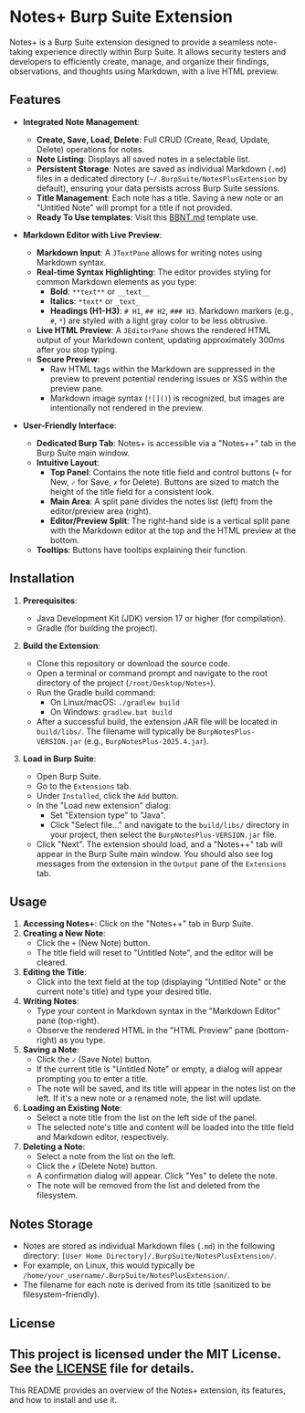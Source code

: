 # Notes+ Burp Suite Extension

Notes+ is a Burp Suite extension designed to provide a seamless note-taking experience directly within Burp Suite. It allows security testers and developers to efficiently create, manage, and organize their findings, observations, and thoughts using Markdown, with a live HTML preview.

## Features

*   **Integrated Note Management**:
    *   **Create, Save, Load, Delete**: Full CRUD (Create, Read, Update, Delete) operations for notes.
    *   **Note Listing**: Displays all saved notes in a selectable list.
    *   **Persistent Storage**: Notes are saved as individual Markdown (`.md`) files in a dedicated directory (`~/.BurpSuite/NotesPlusExtension` by default), ensuring your data persists across Burp Suite sessions.
    *   **Title Management**: Each note has a title. Saving a new note or an "Untitled Note" will prompt for a title if not provided.
    *   **Ready To Use templates**: Visit this <a href="https://github.com/alpernae/bugbounty/blob/main/0x01/BBTNT.md">BBNT.md</a> template use.

*   **Markdown Editor with Live Preview**:
    *   **Markdown Input**: A `JTextPane` allows for writing notes using Markdown syntax.
    *   **Real-time Syntax Highlighting**: The editor provides styling for common Markdown elements as you type:
        *   **Bold**: `**text**` or `__text__`
        *   **Italics**: `*text*` or `_text_`
        *   **Headings (H1-H3)**: `# H1`, `## H2`, `### H3`. Markdown markers (e.g., `#`, `*`) are styled with a light gray color to be less obtrusive.
    *   **Live HTML Preview**: A `JEditorPane` shows the rendered HTML output of your Markdown content, updating approximately 300ms after you stop typing.
    *   **Secure Preview**:
        *   Raw HTML tags within the Markdown are suppressed in the preview to prevent potential rendering issues or XSS within the preview pane.
        *   Markdown image syntax (`![]()`) is recognized, but images are intentionally not rendered in the preview.

*   **User-Friendly Interface**:
    *   **Dedicated Burp Tab**: Notes+ is accessible via a "Notes++" tab in the Burp Suite main window.
    *   **Intuitive Layout**:
        *   **Top Panel**: Contains the note title field and control buttons (`+` for New, `✓` for Save, `✗` for Delete). Buttons are sized to match the height of the title field for a consistent look.
        *   **Main Area**: A split pane divides the notes list (left) from the editor/preview area (right).
        *   **Editor/Preview Split**: The right-hand side is a vertical split pane with the Markdown editor at the top and the HTML preview at the bottom.
    *   **Tooltips**: Buttons have tooltips explaining their function.

## Installation

1.  **Prerequisites**:
    *   Java Development Kit (JDK) version 17 or higher (for compilation).
    *   Gradle (for building the project).

2.  **Build the Extension**:
    *   Clone this repository or download the source code.
    *   Open a terminal or command prompt and navigate to the root directory of the project (`/root/Desktop/Notes+`).
    *   Run the Gradle build command:
        *   On Linux/macOS: `./gradlew build`
        *   On Windows: `gradlew.bat build`
    *   After a successful build, the extension JAR file will be located in `build/libs/`. The filename will typically be `BurpNotesPlus-VERSION.jar` (e.g., `BurpNotesPlus-2025.4.jar`).

3.  **Load in Burp Suite**:
    *   Open Burp Suite.
    *   Go to the `Extensions` tab.
    *   Under `Installed`, click the `Add` button.
    *   In the "Load new extension" dialog:
        *   Set "Extension type" to "Java".
        *   Click "Select file..." and navigate to the `build/libs/` directory in your project, then select the `BurpNotesPlus-VERSION.jar` file.
    *   Click "Next". The extension should load, and a "Notes++" tab will appear in the Burp Suite main window. You should also see log messages from the extension in the `Output` pane of the `Extensions` tab.

## Usage

1.  **Accessing Notes+**: Click on the "Notes++" tab in Burp Suite.
2.  **Creating a New Note**:
    *   Click the `+` (New Note) button.
    *   The title field will reset to "Untitled Note", and the editor will be cleared.
3.  **Editing the Title**:
    *   Click into the text field at the top (displaying "Untitled Note" or the current note's title) and type your desired title.
4.  **Writing Notes**:
    *   Type your content in Markdown syntax in the "Markdown Editor" pane (top-right).
    *   Observe the rendered HTML in the "HTML Preview" pane (bottom-right) as you type.
5.  **Saving a Note**:
    *   Click the `✓` (Save Note) button.
    *   If the current title is "Untitled Note" or empty, a dialog will appear prompting you to enter a title.
    *   The note will be saved, and its title will appear in the notes list on the left. If it's a new note or a renamed note, the list will update.
6.  **Loading an Existing Note**:
    *   Select a note title from the list on the left side of the panel.
    *   The selected note's title and content will be loaded into the title field and Markdown editor, respectively.
7.  **Deleting a Note**:
    *   Select a note from the list on the left.
    *   Click the `✗` (Delete Note) button.
    *   A confirmation dialog will appear. Click "Yes" to delete the note.
    *   The note will be removed from the list and deleted from the filesystem.

## Notes Storage

*   Notes are stored as individual Markdown files (`.md`) in the following directory: `[User Home Directory]/.BurpSuite/NotesPlusExtension/`.
*   For example, on Linux, this would typically be `/home/your_username/.BurpSuite/NotesPlusExtension/`.
*   The filename for each note is derived from its title (sanitized to be filesystem-friendly).


## License

This project is licensed under the MIT License. See the [LICENSE](LICENSE) file for details.
---

This README provides an overview of the Notes+ extension, its features, and how to install and use it.
